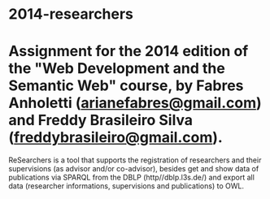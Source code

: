 2014-researchers
================

Assignment for the 2014 edition of the "Web Development and the Semantic Web" course, by Fabres Anholetti (arianefabres@gmail.com) and Freddy Brasileiro Silva (freddybrasileiro@gmail.com).
================
ReSearchers is a tool that supports the registration of researchers and their supervisions (as advisor and/or co-advisor), besides get and show data of publications via SPARQL from the DBLP (http//dblp.l3s.de/) and export all data (researcher informations, supervisions and publications) to OWL.
